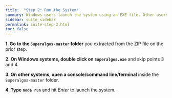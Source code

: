 ```yaml
---
title:  "Step 2: Run the System"
summary: Windows users launch the system using an EXE file. Other users launch the system via Node JS.
sidebar: suite_sidebar
permalink: suite-step-2.html
toc: false
---
```


**1. Go to the ```Superalgos-master``` folder** you extracted from the ZIP file on the prior step.

**2. On Windows systems, double click on ```Superalgos.exe```** and skip points 3 and 4.

**3. On other systems, open a console/command line/terminal** inside the ```Superalgos-master``` folder.

**4. Type ```node run```** and hit *Enter* to launch the system.